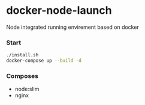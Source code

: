 # docker-node-launch
Node integrated running envirement based on docker

### Start

```sh
./install.sh
docker-compose up --build -d
```

### Composes

- node:slim
- nginx